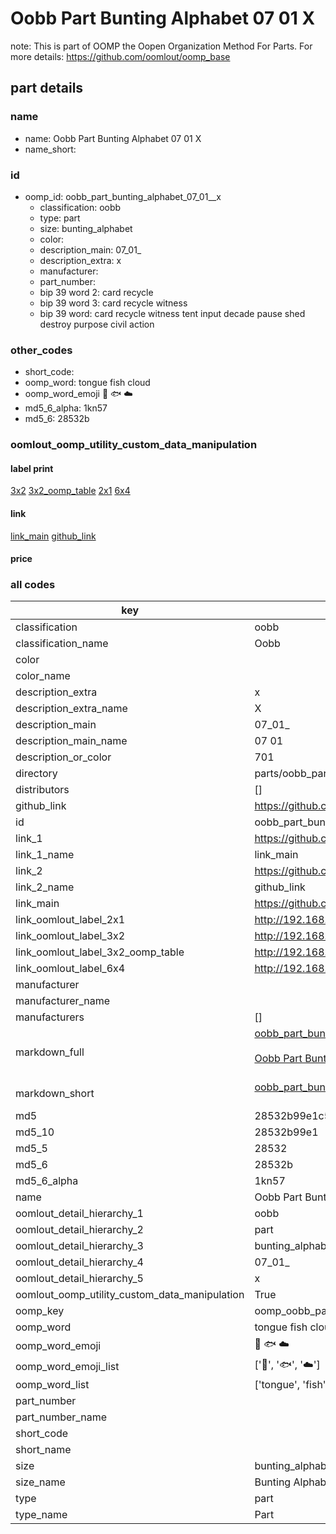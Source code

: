 # Oobb Part Bunting Alphabet 07 01  X  

note: This is part of OOMP the Oopen Organization Method For Parts. For more details: https://github.com/oomlout/oomp_base

##  part details





### name
* name: Oobb Part Bunting Alphabet 07 01  X
* name_short: 
### id
* oomp_id: oobb_part_bunting_alphabet_07_01__x
  * classification: oobb
  * type: part
  * size: bunting_alphabet
  * color: 
  * description_main: 07_01_
  * description_extra: x
  * manufacturer: 
  * part_number: 
  * bip 39 word 2: card recycle
  * bip 39 word 3: card recycle witness
  * bip 39 word: card recycle witness tent input decade pause shed destroy purpose civil action

### other_codes
* short_code: 
* oomp_word: tongue fish cloud
* oomp_word_emoji :tongue: :fish: :cloud:
* md5_6_alpha: 1kn57
* md5_6: 28532b






### oomlout_oomp_utility_custom_data_manipulation
#### label print
[3x2](http://192.168.1.245:1112/?label=oomp%201kn57)
[3x2_oomp_table](http://192.168.1.107:1112/?label=oomp%201kn57)
[2x1](http://192.168.1.242:1112/?label=oomp%201kn57)
[6x4](http://192.168.1.55:1112/?label=oomp%201kn57)    

#### link

[link_main](https://github.com/oomlout/oomlout_oomp_current_version_messy/tree/main/parts/oobb_part_bunting_alphabet_07_01__x) [github_link](https://github.com/oomlout/oomlout_oomp_part_src/tree/main/parts/oobb_part_bunting_alphabet_07_01__x)                             

#### price







### all codes 
| key | value |  
| --- | --- |  
| classification | oobb |  
| classification_name | Oobb |  
| color |  |  
| color_name |  |  
| description_extra | x |  
| description_extra_name | X |  
| description_main | 07_01_ |  
| description_main_name | 07 01  |  
| description_or_color | 701 |  
| directory | parts/oobb_part_bunting_alphabet_07_01__x |  
| distributors | [] |  
| github_link | https://github.com/oomlout/oomlout_oomp_part_src/tree/main/parts/oobb_part_bunting_alphabet_07_01__x |  
| id | oobb_part_bunting_alphabet_07_01__x |  
| link_1 | https://github.com/oomlout/oomlout_oomp_current_version_messy/tree/main/parts/oobb_part_bunting_alphabet_07_01__x |  
| link_1_name | link_main |  
| link_2 | https://github.com/oomlout/oomlout_oomp_part_src/tree/main/parts/oobb_part_bunting_alphabet_07_01__x |  
| link_2_name | github_link |  
| link_main | https://github.com/oomlout/oomlout_oomp_current_version_messy/tree/main/parts/oobb_part_bunting_alphabet_07_01__x |  
| link_oomlout_label_2x1 | http://192.168.1.242:1112/?label=oomp%201kn57 |  
| link_oomlout_label_3x2 | http://192.168.1.245:1112/?label=oomp%201kn57 |  
| link_oomlout_label_3x2_oomp_table | http://192.168.1.107:1112/?label=oomp%201kn57 |  
| link_oomlout_label_6x4 | http://192.168.1.55:1112/?label=oomp%201kn57 |  
| manufacturer |  |  
| manufacturer_name |  |  
| manufacturers | [] |  
| markdown_full | [oobb_part_bunting_alphabet_07_01__x](https://github.com/oomlout/oomlout_oomp_current_version_messy/tree/main/parts/oobb_part_bunting_alphabet_07_01__x)<br>[](https://github.com/oomlout/oomlout_oomp_current_version_messy/tree/main/parts/oobb_part_bunting_alphabet_07_01__x)<br>[Oobb Part Bunting Alphabet 07 01  X](https://github.com/oomlout/oomlout_oomp_current_version_messy/tree/main/parts/oobb_part_bunting_alphabet_07_01__x)<br><br> |  
| markdown_short | [oobb_part_bunting_alphabet_07_01__x](https://github.com/oomlout/oomlout_oomp_current_version_messy/tree/main/parts/oobb_part_bunting_alphabet_07_01__x)<br><br> |  
| md5 | 28532b99e1c5542ce23a5df5f96cf914 |  
| md5_10 | 28532b99e1 |  
| md5_5 | 28532 |  
| md5_6 | 28532b |  
| md5_6_alpha | 1kn57 |  
| name | Oobb Part Bunting Alphabet 07 01  X |  
| oomlout_detail_hierarchy_1 | oobb |  
| oomlout_detail_hierarchy_2 | part |  
| oomlout_detail_hierarchy_3 | bunting_alphabet |  
| oomlout_detail_hierarchy_4 | 07_01_ |  
| oomlout_detail_hierarchy_5 | x |  
| oomlout_oomp_utility_custom_data_manipulation | True |  
| oomp_key | oomp_oobb_part_bunting_alphabet_07_01__x |  
| oomp_word | tongue fish cloud |  
| oomp_word_emoji | :tongue: :fish: :cloud: |  
| oomp_word_emoji_list | [':tongue:', ':fish:', ':cloud:'] |  
| oomp_word_list | ['tongue', 'fish', 'cloud'] |  
| part_number |  |  
| part_number_name |  |  
| short_code |  |  
| short_name |  |  
| size | bunting_alphabet |  
| size_name | Bunting Alphabet |  
| type | part |  
| type_name | Part |  
